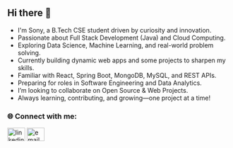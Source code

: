 ## Hi there 👋

- I'm Sony, a B.Tech CSE student driven by curiosity and innovation.  
- Passionate about Full Stack Development (Java) and Cloud Computing.  
- Exploring Data Science, Machine Learning, and real-world problem solving.  
- Currently building dynamic web apps and some projects to sharpen my skills.  
- Familiar with React, Spring Boot, MongoDB, MySQL, and REST APIs.  
- Preparing for roles in Software Engineering and Data Analytics.  
- I’m looking to collaborate on Open Source & Web Projects.  
- Always learning, contributing, and growing—one project at a time!


### 🌐 Connect with me:
<p align="left">
<a href="https://www.linkedin.com/in/sony-yendluri/" target="blank"><img align="center" src="https://cdn.jsdelivr.net/npm/simple-icons@v3/icons/linkedin.svg" alt="linkedin" height="30" width="40" /></a>
<a href="mailto:your-sonyyendluriyendluri@gmail.com"><img align="center" src="https://cdn.jsdelivr.net/npm/simple-icons@v3/icons/gmail.svg" alt="email" height="30" width="40" /></a>
</p>



